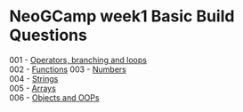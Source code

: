 # NeoGCamp week1 Basic Build Questions

001 - [Operators, branching and loops](https://codesandbox.io/s/001operators-branching-loops-vrpky)  
002 - [Functions](https://codesandbox.io/s/002functions-nrb17)
003 - [Numbers](https://codesandbox.io/s/003numbers-8cojq)  
004 - [Strings](https://codesandbox.io/s/004strings-lvwoj)  
005 - [Arrays](https://codesandbox.io/s/005arrays-f7gxg)  
006 - [Objects and OOPs](https://codesandbox.io/s/006objects-and-oops-3xk4e)
